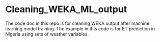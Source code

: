 # Cleaning_WEKA_ML_output
The code doc in this repo is for cleaning WEKA output after machine learning model training. The example in this code is for ET prediction in Nigeria using sets of weather variables.
